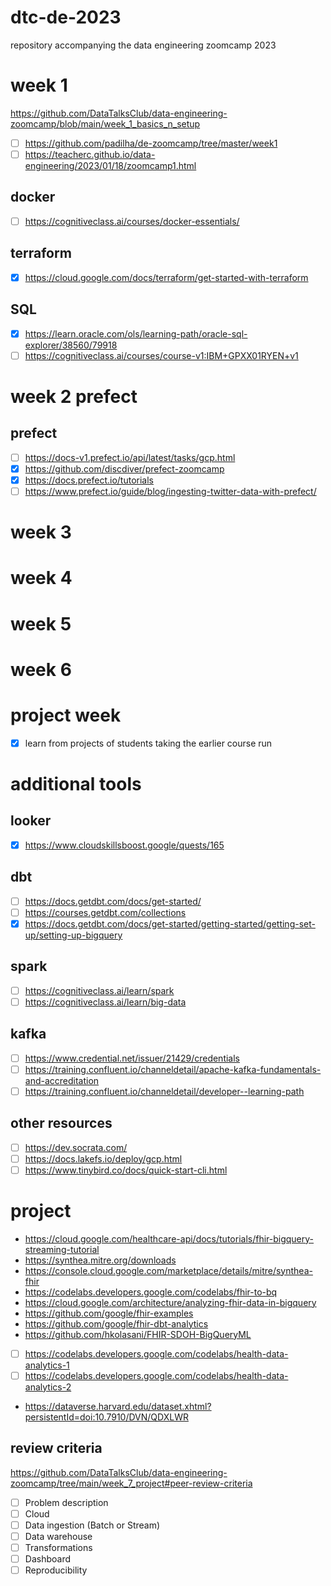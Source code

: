 # dtc-de-2023
repository accompanying the data engineering zoomcamp 2023

# week 1
https://github.com/DataTalksClub/data-engineering-zoomcamp/blob/main/week_1_basics_n_setup

- [ ] https://github.com/padilha/de-zoomcamp/tree/master/week1
- [ ] https://teacherc.github.io/data-engineering/2023/01/18/zoomcamp1.html

## docker

- [ ] https://cognitiveclass.ai/courses/docker-essentials/

## terraform

- [x] https://cloud.google.com/docs/terraform/get-started-with-terraform

## SQL

- [x] https://learn.oracle.com/ols/learning-path/oracle-sql-explorer/38560/79918
- [ ] https://cognitiveclass.ai/courses/course-v1:IBM+GPXX01RYEN+v1

# week 2 prefect

## prefect

- [ ] https://docs-v1.prefect.io/api/latest/tasks/gcp.html
- [x] https://github.com/discdiver/prefect-zoomcamp
- [x] https://docs.prefect.io/tutorials
- [ ] https://www.prefect.io/guide/blog/ingesting-twitter-data-with-prefect/

# week 3


# week 4


# week 5


# week 6


# project week

- [x] learn from projects of students taking the earlier course run

# additional tools

## looker

- [x] https://www.cloudskillsboost.google/quests/165

## dbt

- [ ] https://docs.getdbt.com/docs/get-started/
- [ ] https://courses.getdbt.com/collections
- [x] https://docs.getdbt.com/docs/get-started/getting-started/getting-set-up/setting-up-bigquery

## spark

- [ ] https://cognitiveclass.ai/learn/spark
- [ ] https://cognitiveclass.ai/learn/big-data

## kafka

- [ ] https://www.credential.net/issuer/21429/credentials
- [ ] https://training.confluent.io/channeldetail/apache-kafka-fundamentals-and-accreditation
- [ ] https://training.confluent.io/channeldetail/developer--learning-path

## other resources

- [ ] https://dev.socrata.com/
- [ ] https://docs.lakefs.io/deploy/gcp.html
- [ ] https://www.tinybird.co/docs/quick-start-cli.html

# project

* https://cloud.google.com/healthcare-api/docs/tutorials/fhir-bigquery-streaming-tutorial
* https://synthea.mitre.org/downloads
* https://console.cloud.google.com/marketplace/details/mitre/synthea-fhir
* https://codelabs.developers.google.com/codelabs/fhir-to-bq
* https://cloud.google.com/architecture/analyzing-fhir-data-in-bigquery
* https://github.com/google/fhir-examples
* https://github.com/google/fhir-dbt-analytics
* https://github.com/hkolasani/FHIR-SDOH-BigQueryML

- [ ] https://codelabs.developers.google.com/codelabs/health-data-analytics-1
- [ ] https://codelabs.developers.google.com/codelabs/health-data-analytics-2

* https://dataverse.harvard.edu/dataset.xhtml?persistentId=doi:10.7910/DVN/QDXLWR

## review criteria
https://github.com/DataTalksClub/data-engineering-zoomcamp/tree/main/week_7_project#peer-review-criteria

- [ ] Problem description
- [ ] Cloud
- [ ] Data ingestion (Batch or Stream)
- [ ] Data warehouse
- [ ] Transformations
- [ ] Dashboard
- [ ] Reproducibility